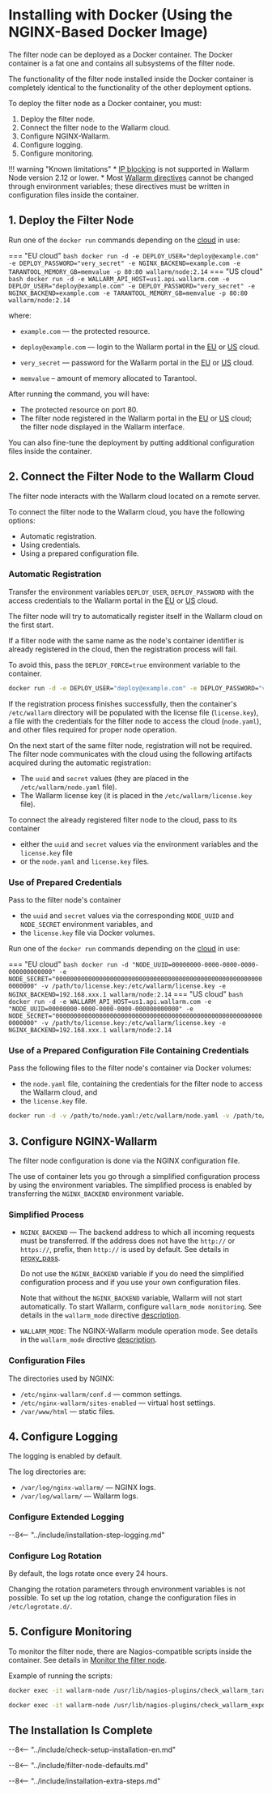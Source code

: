 [doc-ip-blocking]:            configure-ip-blocking-en.md
[doc-wallarm-mode]:           configure-parameters-en.md#wallarm_mode
[doc-config-params]:          configure-parameters-en.md
[doc-monitoring]:             monitoring/intro.md

# Installing with Docker (Using the NGINX-Based Docker Image)

The filter node can be deployed as a Docker container. The Docker container is a fat one and contains all subsystems of the filter node.

The functionality of the filter node installed inside the Docker container is completely identical to the functionality of the other deployment options.

To deploy the filter node as a Docker container, you must:

1. Deploy the filter node.
2. Connect the filter node to the Wallarm cloud.
3. Configure NGINX-Wallarm.
4. Configure logging.
5. Configure monitoring.

!!! warning "Known limitations"
    * [IP blocking][doc-ip-blocking] is not supported in Wallarm Node version 2.12 or lower.
    * Most [Wallarm directives][doc-config-params] cannot be changed through environment variables; these directives must be written in configuration files inside the container.

## 1. Deploy the Filter Node

Run one of the `docker run` commands depending on the [cloud](../quickstart-en/how-wallarm-works/qs-intro-en.md#cloud) in use: 

=== "EU cloud"
    ``` bash
    docker run -d -e DEPLOY_USER="deploy@example.com" -e DEPLOY_PASSWORD="very_secret" -e NGINX_BACKEND=example.com -e TARANTOOL_MEMORY_GB=memvalue -p 80:80 wallarm/node:2.14
    ```
=== "US cloud"
    ``` bash
    docker run -d -e WALLARM_API_HOST=us1.api.wallarm.com -e DEPLOY_USER="deploy@example.com" -e DEPLOY_PASSWORD="very_secret" -e NGINX_BACKEND=example.com -e TARANTOOL_MEMORY_GB=memvalue -p 80:80 wallarm/node:2.14
    ```

where:

* `example.com` — the protected resource.
* `deploy@example.com` — login to the Wallarm portal in the [EU](https://my.wallarm.com) or [US](https://us1.my.wallarm.com) cloud.

* `very_secret` — password for the Wallarm portal in the [EU](https://my.wallarm.com) or [US](https://us1.my.wallarm.com) cloud.
* `memvalue` – amount of memory allocated to Tarantool.

After running the command, you will have:

* The protected resource on port 80.
* The filter node registered in the Wallarm portal in the [EU](https://my.wallarm.com) or [US](https://us1.my.wallarm.com) cloud; the filter node displayed in the Wallarm interface.

You can also fine-tune the deployment by putting additional configuration files
inside the container.

## 2. Connect the Filter Node to the Wallarm Cloud

The filter node interacts with the Wallarm cloud located on a remote server.

To connect the filter node to the Wallarm cloud, you have the following options:

* Automatic registration.
* Using credentials.
* Using a prepared configuration file.

### Automatic Registration

Transfer the environment variables `DEPLOY_USER`, `DEPLOY_PASSWORD` with the access credentials to the Wallarm portal in the [EU](https://my.wallarm.com) or [US](https://us1.my.wallarm.com) cloud.

The filter node will try to automatically register itself in the Wallarm cloud on the first start.

If a filter node with the same name as the node's container identifier is already registered in the cloud, then the registration process will fail.

To avoid this, pass the `DEPLOY_FORCE=true` environment variable to the container.

``` bash
docker run -d -e DEPLOY_USER="deploy@example.com" -e DEPLOY_PASSWORD="very_secret" -e NGINX_BACKEND="IP address or FQDN" wallarm/node:2.14
```

If the registration process finishes successfully, then the container's `/etc/wallarm` directory will be populated with the license file (`license.key`), a file with the credentials for the filter node to access the cloud (`node.yaml`), and other files required for proper node operation.

On the next start of the same filter node, registration will not be required. The filter node communicates with the cloud using the following artifacts acquired during the automatic registration:
* The `uuid` and `secret` values (they are placed in the `/etc/wallarm/node.yaml` file).
* The Wallarm license key (it is placed in the `/etc/wallarm/license.key` file).

To connect the already registered filter node to the cloud, pass to its container
* either the `uuid` and `secret` values via the environment variables and the `license.key` file
* or the `node.yaml` and `license.key` files.

### Use of Prepared Credentials

Pass to the filter node's container
* the `uuid` and `secret` values via the corresponding `NODE_UUID` and `NODE_SECRET` environment variables, and
* the `license.key` file via Docker volumes.

Run one of the `docker run` commands depending on the [cloud](../quickstart-en/how-wallarm-works/qs-intro-en.md#cloud) in use: 

=== "EU cloud"
    ``` bash
    docker run -d "NODE_UUID=00000000-0000-0000-0000-000000000000" -e NODE_SECRET="0000000000000000000000000000000000000000000000000000000000000000" -v /path/to/license.key:/etc/wallarm/license.key -e NGINX_BACKEND=192.168.xxx.1 wallarm/node:2.14
    ```
=== "US cloud"
    ``` bash
    docker run -d -e WALLARM_API_HOST=us1.api.wallarm.com -e "NODE_UUID=00000000-0000-0000-0000-000000000000" -e NODE_SECRET="0000000000000000000000000000000000000000000000000000000000000000" -v /path/to/license.key:/etc/wallarm/license.key -e NGINX_BACKEND=192.168.xxx.1 wallarm/node:2.14
    ```

### Use of a Prepared Configuration File Containing Credentials

Pass the following files to the filter node's container via Docker volumes:
* the `node.yaml` file, containing the credentials for the filter node to access the Wallarm cloud, and
* the `license.key` file.

``` bash
docker run -d -v /path/to/node.yaml:/etc/wallarm/node.yaml -v /path/to/license.key:/etc/wallarm/license.key -e NGINX_BACKEND=192.168.xxx.1 wallarm/node:2.14
```

## 3. Configure NGINX-Wallarm

The filter node configuration is done via the NGINX configuration file.

The use of container lets you go through a simplified configuration process
by using the environment variables. The simplified process is enabled by
transferring the `NGINX_BACKEND` environment variable.

### Simplified Process

*  `NGINX_BACKEND` — The backend address to which all incoming requests must be transferred. If the address does not have the `http://` or `https://`, prefix, then `http://` is used by default. See details in [proxy_pass](https://nginx.org/ru/docs/http/ngx_http_proxy_module.html#proxy_pass).

    Do not use the `NGINX_BACKEND` variable if you do need the simplified configuration process and if you use your own configuration files.
   
    Note that without the `NGINX_BACKEND` variable, Wallarm will not start automatically. To start Wallarm, configure `wallarm_mode monitoring`. See details in the `wallarm_mode` directive [description][doc-wallarm-mode].
*  `WALLARM_MODE`: The NGINX-Wallarm module operation mode. See details in the `wallarm_mode` directive [description][doc-wallarm-mode].

### Configuration Files

The directories used by NGINX:

* `/etc/nginx-wallarm/conf.d` — common settings.
* `/etc/nginx-wallarm/sites-enabled` — virtual host settings.
* `/var/www/html` — static files.

## 4. Configure Logging

The logging is enabled by default.

The log directories are:

* `/var/log/nginx-wallarm/` — NGINX logs.
* `/var/log/wallarm/` — Wallarm logs.

### Configure Extended Logging

--8<-- "../include/installation-step-logging.md"

### Configure Log Rotation

By default, the logs rotate once every 24 hours.

Changing the rotation parameters through environment variables is not possible. To set up the log rotation, change the configuration files in `/etc/logrotate.d/`.

## 5. Configure Monitoring

To monitor the filter node, there are Nagios-compatible scripts inside the container. See details in [Monitor the filter node][doc-monitoring].

Example of running the scripts:

``` bash
docker exec -it wallarm-node /usr/lib/nagios-plugins/check_wallarm_tarantool_timeframe -w 1800 -c 900
```

``` bash
docker exec -it wallarm-node /usr/lib/nagios-plugins/check_wallarm_export_delay -w 120 -c 300
```

## The Installation Is Complete

--8<-- "../include/check-setup-installation-en.md"

--8<-- "../include/filter-node-defaults.md"

--8<-- "../include/installation-extra-steps.md"
